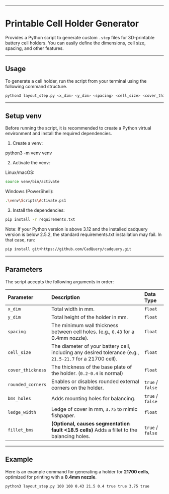 -----

# Printable Cell Holder Generator

Provides a Python script to generate custom `.step` files for 3D-printable battery cell holders. You can easily define the dimensions, cell size, spacing, and other features.

-----

## Usage

To generate a cell holder, run the script from your terminal using the following command structure.

```bash
python3 layout_step.py <x_dim> <y_dim> <spacing> <cell_size> <cover_thickness> <rounded_corners> <bms_holes> <ledge_width> [fillet_bms]
```

-----

## Setup venv

Before running the script, it is recommended to create a Python virtual environment and install the required dependencies.

1. Create a venv:

python3 -m venv venv

2. Activate the venv:

Linux/macOS:
```bash
source venv/bin/activate
```

Windows (PowerShell):
```bash
.\venv\Scripts\Activate.ps1
```

3. Install the dependencies:
```bash
pip install -r requirements.txt
```

Note: If your Python version is above 3.12 and the installed cadquery version is below 2.5.2, the standard requirements.txt installation may fail. In that case, run:
```bash
pip install git+https://github.com/CadQuery/cadquery.git
```
-----

## Parameters

The script accepts the following arguments in order:

| Parameter | Description | Data Type |
| :--- | :--- | :--- |
| `x_dim` | Total width in mm. | `float` |
| `y_dim` | Total height of the holder in mm. | `float` |
| `spacing` | The minimum wall thickness between cell holes. (e.g., `0.43` for a 0.4mm nozzle). | `float` |
| `cell_size` | The diameter of your battery cell, including any desired tolerance (e.g., `21.5-21.7` for a 21700 cell). | `float` |
| `cover_thickness`| The thickness of the base plate of the holder. (`0.2-0.4` is normal) | `float` |
| `rounded_corners`| Enables or disables rounded external corners on the holder. | `true` / `false` |
| `bms_holes` | Adds mounting holes for balancing. | `true` / `false` |
| `ledge_width` | Ledge of cover in mm, `3.75` to mimic fishpaper. | `float` |
| `fillet_bms` | **(Optional, causes segmentation fault <18.5 cells)** Adds a fillet to the balancing holes. | `true` / `false` |

-----

## Example

Here is an example command for generating a holder for **21700 cells**, optimized for printing with a **0.4mm nozzle**.

```bash
python3 layout_step.py 100 100 0.43 21.5 0.4 true true 3.75 true
```
